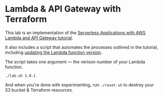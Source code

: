 # Lambda & API Gateway with Terraform

This lab is an implementation of the [Serverless Applications with AWS Lambda and API Gateway tutorial](https://learn.hashicorp.com/tutorials/terraform/lambda-api-gateway).

It also includes a script that automates the processes outlined in the tutorial, including [updating the Lambda function version](https://learn.hashicorp.com/tutorials/terraform/lambda-api-gateway#a-new-version-of-the-lambda-function). 

The script takes one argument — the verison number of your Lambda function.

```
./lab.sh 1.0.1
```

And when you're done with experimenting, run `./reset.sh` to destroy your S3 bucket & Terraform resources.